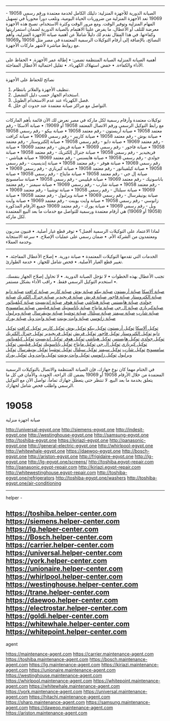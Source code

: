 
________________________________________
الصيانة الدورية للأجهزة المنزلية: دليلك الكامل لخدمة معتمدة ورقم رسمي 19058 - 19069
تعد الأجهزة المنزلية من ضروريات الحياة اليومية، وتلعب دوراً محورياً في تسهيل المهام المنزلية وتوفير الوقت. ومع مرور الوقت وكثرة الاستخدام، تصبح هذه الأجهزة معرضة للتلف أو الأعطال، ما يفرض علينا الاهتمام بالصيانة الدورية لضمان استمراريتها وكفاءتها.
في هذا المقال نقدم لك دليلاً شاملاً عن أهمية صيانة الأجهزة المنزلية، وأهم النصائح، بالإضافة إلى أرقام التوكيلات الرسمية المعتمدة في مصر مثل 19058 و19069 مع روابط مباشرة لأشهر ماركات الأجهزة.
________________________________________
أهمية الصيانة المنزلية
الصيانة المنتظمة تضمن:
•	إطالة عمر الأجهزة.
•	الحفاظ على الأداء والكفاءة.
•	خفض استهلاك الكهرباء.
•	تقليل احتمالية الأعطال المفاجئة.
________________________________________
نصائح للحفاظ على الأجهزة
1.	تنظيف الأجهزة والفلاتر بانتظام.
2.	استخدام الجهاز حسب دليل التشغيل.
3.	فصل الكهرباء عند عدم الاستخدام الطويل.
4.	التواصل مع مراكز صيانة معتمدة عند حدوث أي خلل.
________________________________________
توكيلات معتمدة وأرقام رسمية لكل ماركة في مصر
نعرض لك الآن قائمة بأهم الماركات مع رابط التوكيل الرسمي ورقم الاتصال المعتمد 19058 أو 19069:
•	صيانة ألاسكا - رقم معتمد 19058
•	صيانة أريستون - رقم معتمد 19058
•	صيانة بيكو - رقم رسمي 19058
•	صيانة بوش - رقم معتمد 19058
•	صيانة كاريير - رقم رسمي 19069
•	صيانة كرافت - رقم معتمد 19069
•	صيانة دايو - رقم رسمي 19058
•	صيانة إلكتروستار - رقم معتمد 19058
•	صيانة فاجور - رقم رسمي 19069
•	صيانة فريش - رقم معتمد 19069
•	صيانة فريجيدير - رقم رسمي 19058
•	صيانة جنرال إلكتريك - رقم معتمد 19058
•	صيانة جولدي - رقم رسمي 19058
•	صيانة هايسنس - رقم معتمد 19069
•	صيانة هيتاشي - رقم رسمي 19069
•	صيانة هوفر - رقم معتمد 19058
•	صيانة إنديسيت - رقم رسمي 19058
•	صيانة كيلفيناتور - رقم معتمد 19058
•	صيانة كيريازي - رقم رسمي 19069
•	صيانة إل جي - رقم معتمد 19058
•	صيانة مايتاج - رقم رسمي 19058
•	صيانة باناسونيك - رقم معتمد 19069
•	صيانة فيليبس - رقم رسمي 19058
•	صيانة سامسونج - رقم معتمد 19058
•	صيانة شارب - رقم رسمي 19069
•	صيانة سيمنز - رقم معتمد 19069
•	صيانة سيلتال - رقم رسمي 19058
•	صيانة توشيبا - رقم معتمد 19069
•	صيانة يونيڤرسال - رقم رسمي 19069
•	صيانة ويرلبول - رقم معتمد 19058
•	صيانة زانوسي - رقم رسمي 19058
•	صيانة وايت بوينت - رقم معتمد 19069
•	صيانة وايت ويل - رقم رسمي 19069
•	صيانة يورك - رقم معتمد 19069
جميع الأرقام المذكورة (19058 أو 19069) هي أرقام معتمدة ورسمية للتواصل مع خدمات ما بعد البيع المعتمدة لكل ماركة.
________________________________________
لماذا الاعتماد على التوكيلات الرسمية أفضل؟
•	توفر قطع غيار أصلية.
•	فنيون مدربون ومعتمدون من الشركة الأم.
•	ضمان رسمي على عمليات الإصلاح.
•	سرعة الاستجابة وخدمة العملاء.
________________________________________
الخدمات التي تقدمها التوكيلات المعتمدة
•	صيانة دورية.
•	إصلاح الأعطال المفاجئة.
•	تغيير قطع الغيار الأصلية.
•	فحص شامل للجهاز.
•	خدمة الطوارئ.
________________________________________
تجنب الأعطال بهذه الخطوات
•	لا تؤجل الصيانة الدورية.
•	لا تحاول إصلاح الجهاز بنفسك.
•	استخدم التوكيل الرسمي فقط.
•	راقب الأداء بشكل مستمر.
 
<a href="https://alaska.egypt-official.com">صيانة ألاسكا</a>
<a href="https://ariston-official.com">صيانة أريستون</a>
<a href="https://beko.egypt-official.com">صيانة بيكو</a>
<a href="https://bosch-agent.com">صيانة بوش</a>
<a href="https://carrier.egypt-official.com">صيانة كاريير</a>
<a href="https://crafft.egypt-official.com">صيانة كرافت</a>
<a href="https://daewoo-official.com">صيانة دايو</a>
<a href="https://electrostar.egypt-official.com">صيانة إلكتروستار</a>
<a href="https://fagor.egypt-official.com">صيانة فاجور</a>
<a href="https://fresh.egypt-official.com">صيانة فريش</a>
<a href="https://frigidaire.egypt-official.com">صيانة فريجيدير</a>
<a href="https://generalelectric-official.com">صيانة جنرال إلكتريك</a>
<a href="https://goldi.egypt-official.com">صيانة جولدي</a>
<a href="https://hisense.egypt-official.com">صيانة هايسنس</a>
<a href="https://hitachi.egypt-official.com">صيانة هيتاشي</a>
<a href="https://hoover.egypt-official.com">صيانة هوفر</a>
<a href="https://indesit.egypt-official.com">صيانة إنديسيت</a>
<a href="https://kelvinator.egypt-official.com">صيانة كيلفيناتور</a>
<a href="https://kiriazi-official.com">صيانةكيريازي</a>
<a href="https://lg-official.com">صيانة إل جي</a>
<a href="https://maytag.egypt-official.com">صيانة مايتاج</a>
<a href="https://panasonic.egypt-official.com">صيانة باناسونيك</a>
<a href="https://philips-official.com">صيانة فيليبس</a>
<a href="https://samsung-official.com">صيانة سامسونج</a>
<a href="https://sharp.egypt-official.com">صيانة شارب</a>
<a href="https://siemens.egypt-official.com">صيانة سيمنز</a>
<a href="https://siltal.egypt-official.com">صيانة سيلتال</a>
<a href="https://toshiba.egypt-official.com">صيانة توشيبا</a>
<a href="https://universal.egypt-official.com">صيانة يونيڤرسال</a>
<a href="https://whirlpool-official.com">صيانة ويرلبول</a>
<a href="https://zanssui-official.com">صيانة زانوسي</a>
<a href="https://whitepoint-official.com">صيانة وايت بوينت</a>
<a href="https://whitewhale-official.com">صيانة وايت ويل</a>
<a href="https://york.egypt-official.com">صيانة يورك</a>
 




<a href="https://alaska.egypt-official.com">توكيل ألاسكا</a>
<a href="https://ariston-official.com">توكيل أريستون</a>
<a href="https://beko.egypt-official.com">توكيل بيكو</a>
<a href="https://bosch-agent.com">توكيل بوش</a>
<a href="https://carrier.egypt-official.com">توكيل كاريير</a>
<a href="https://crafft.egypt-official.com">توكيل كرافت</a>
<a href="https://daewoo-official.com">توكيل دايو</a>
<a href="https://electrostar.egypt-official.com">توكيل إلكتروستار</a>
<a href="https://fagor.egypt-official.com">توكيل فاجور</a>
<a href="https://fresh.egypt-official.com">توكيل فريش</a>
<a href="https://frigidaire.egypt-official.com">توكيل فريجيدير</a>
<a href="https://generalelectric-official.com">توكيل جنرال إلكتريك</a>
<a href="https://goldi.egypt-official.com">توكيل جولدي</a>
<a href="https://hisense.egypt-official.com">توكيل هايسنس</a>
<a href="https://hitachi.egypt-official.com">توكيل هيتاشي</a>
<a href="https://hoover.egypt-official.com">توكيل هوفر</a>
<a href="https://indesit.egypt-official.com">توكيل إنديسيت</a>
<a href="https://kelvinator.egypt-official.com">توكيل كيلفيناتور</a>
<a href="https://kiriazi-official.com">توكيل كيريازي</a>
<a href="https://lg-official.com">توكيل إل جي</a>
<a href="https://maytag.egypt-official.com">توكيل مايتاج</a>
<a href="https://panasonic.egypt-official.com">توكيل باناسونيك</a>
<a href="https://philips-official.com">توكيل فيليبس</a>
<a href="https://samsung-official.com">توكيل سامسونج</a>
<a href="https://sharp.egypt-official.com">توكيل شارب</a>
<a href="https://siemens.egypt-official.com">توكيل سيمنز</a>
<a href="https://siltal.egypt-official.com">توكيل سيلتال</a>
<a href="https://toshiba.egypt-official.com">توكيل توشيبا</a>
<a href="https://universal.egypt-official.com">توكيل يونيڤرسال</a>
<a href="https://whirlpool-official.com">توكيل ويرلبول</a>
<a href="https://zanssui-official.com">توكيل زانوسي</a>
<a href="https://whitepoint-official.com">توكيل وايت بوينت</a>
<a href="https://whitewhale-official.com">توكيل وايت ويل</a>
<a href="https://york.egypt-official.com">توكيل يورك</a>



________________________________________
في الختام
مهما كان نوع جهازك، فإن الصيانة المنتظمة والاتصال بالتوكيلات الرسمية المعتمدة من خلال الأرقام 19058 أو 19069 يضمن لك الراحة، الجودة، والأمان في كل ما يتعلق بخدمة ما بعد البيع. لا تنتظر حتى يتعطل جهازك تماماً، تواصل الآن مع التوكيل الرسمي واطلب فحص شامل لجهازك.

# 19058
صيانة اجهزة منزلية


http://universal-egypt.one
http://siemens-egypt.one
http://indesit-egypt.one
http://westinghouse-egypt.one
http://samsung-egypt.one
http://toshiba-egypt.one
https://kiriazi-egypt.one
http://panasonic-egypt.one
http://general-electric-egypt.one
http://whirlpool-egypt.one
http://whitewhale-egypt.one
https://daewoo-egypt.one
http://bosch-egypt.one
http://ariston-egypt.one
http://frigidaire-egypt.one
http://lg-egypt.one
http://lg-egypt.one/screens/
http://toshiba.egypt-repair.com
http://panasonic.egypt-repair.com
http://kiriazi.egypt-repair.com
http://whitewestinghouse.egypt-repair.com
http://toshiba-egypt.one/refrigerators
http://toshiba-egypt.one/washers
http://toshiba-egypt.one/air-conditioning

-------------------------------------
helper -

https://toshiba.helper-center.com
https://siemens.helper-center.com
https://lg.helper-center.com
https://Bosch.helper-center.com
https://carrier.helper-center.com
https://universal.helper-center.com
https://york.helper-center.com
https://unionaire.helper-center.com
https://whirlpool.helper-center.com
https://westinghouse.helper-center.com
https://trane.helper-center.com
https://daewoo.helper-center.com
https://electrostar.helper-center.com
https://goldi.helper-center.com
https://whitewhale.helper-center.com
https://whitepoint.helper-center.com
---------------------- 
agent

https://maintenance-agent.com
https://carrier.maintenance-agent.com
https://toshiba.maintenance-agent.com
https://bosch.maintenance-agent.com
https://lg.maintenance-agent.com
https://kiriazi.maintenance-agent.com
https://unionaire.maintenance-agent.com
https://westinghouse.maintenance-agent.com
https://whirlpool.maintenance-agent.com
https://whitepoint.maintenance-agent.com
https://whitewhale.maintenance-agent.com
https://york.maintenance-agent.com
https://universal.maintenance-agent.com
https://hitachi.maintenance-agent.com
https://sharp.maintenance-agent.com
https://samsung.maintenance-agent.com
https://daweoo.maintenance-agent.com
https://ariston.maintenance-agent.com

